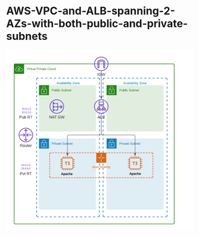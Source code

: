 # AWS-VPC-and-ALB-spanning-2-AZs-with-both-public-and-private-subnets

![GitHub Logo](/AWS-VPC-ASG-Apache.png)
